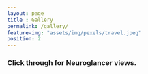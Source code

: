```yaml
--- 
layout: page
title : Gallery 
permalink: /gallery/
feature-img: "assets/img/pexels/travel.jpeg"
position: 2
---
```


### Click through for Neuroglancer views.
